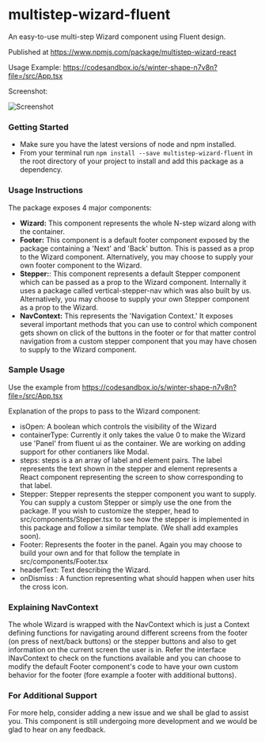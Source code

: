 # multistep-wizard-fluent
An easy-to-use multi-step Wizard component using Fluent design.

Published at https://www.npmjs.com/package/multistep-wizard-react

Usage Example: https://codesandbox.io/s/winter-shape-n7v8n?file=/src/App.tsx

Screenshot: 

![Screenshot](https://snipboard.io/oaHrPJ.jpg)



### Getting Started

* Make sure you have the latest versions of node and npm installed.
* From your terminal run `npm install --save multistep-wizard-fluent`  in the root directory of your project to install and add this package as  a dependency.

### Usage Instructions

The package exposes 4 major components:
* **Wizard:** This component represents the whole N-step wizard along with the container.
* **Footer:**  This component is a default footer component exposed by the package containing a 'Next' and 'Back' button. This is passed as a prop to the Wizard component. Alternatively, you may choose to supply your own footer component to the Wizard.
* **Stepper:**: This component represents a default Stepper component which can be passed as a prop to the Wizard component. Internally it uses a package called vertical-stepper-nav which was also built by us. Alternatively, you may choose to supply your own  Stepper component as a prop to the Wizard. 
* **NavContext:** This represents the 'Navigation Context.' It exposes several important methods that you can use to control which component gets shown on click of the buttons in the footer or for that matter control navigation from a custom stepper component that you may have chosen to supply to the Wizard component. 

### Sample Usage

Use the example from https://codesandbox.io/s/winter-shape-n7v8n?file=/src/App.tsx

Explanation of the props to pass to the Wizard component:

* isOpen: A boolean which controls the visibility of the Wizard
* containerType: Currently it only takes the value 0 to make the Wizard use 'Panel' from fluent ui as the container. We are working on adding support for other contianers like Modal.
* steps: steps is a an array of label and element pairs. The label represents the text shown in the stepper and element represents a React component representing the screen to show corresponding to that label.
* Stepper: Stepper represents the stepper component you want to supply. You can supply a custom Stepper or simply use the one from the package. If you wish to customize the stepper, head to src/components/Stepper.tsx to see how the stepper is implemented in this package and follow a similar template. (We shall add examples soon).
* Footer: Represents the footer in the panel. Again you may choose to build your own and for that follow the template in src/components/Footer.tsx
* headerText: Text describing the Wizard.
* onDismiss : A function representing what should happen when user hits the cross icon.

### Explaining NavContext

The whole Wizard is wrapped with the NavContext which is just a Context defining functions for navigating around different screens from the footer (on press of next/back buttons) or the stepper buttons and also to get information on the current screen the user is in. Refer the interface INavContext to check on the functions available and you can choose to modify the default Footer component's code to have your own custom behavior for the footer (fore example a footer with additional buttons).

### For Additional Support

For more help, consider adding a new issue and we shall be glad to assist you. This component is still undergoing more development and we would be glad to hear on any feedback.